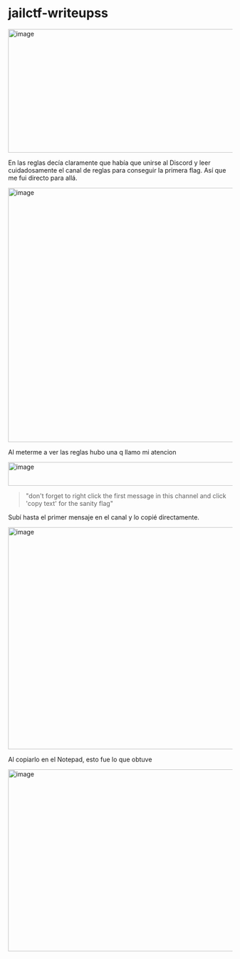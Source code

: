 # jailctf-writeupss

<img width="932" height="277" alt="image" src="https://github.com/user-attachments/assets/5ea25d9b-4ba5-4c6e-baf9-688bbd813eeb" />

En las reglas decía claramente que había que unirse al Discord y leer cuidadosamente el canal de reglas para conseguir la primera flag. Así que me fui directo para allá.

<img width="1032" height="570" alt="image" src="https://github.com/user-attachments/assets/a84d98fd-a7e2-402c-b844-ef8d98b1eab3" />

Al meterme a ver las reglas hubo una q llamo mi atencion

<img width="707" height="53" alt="image" src="https://github.com/user-attachments/assets/9c362379-ddff-4c48-a374-91027a75a76e" />

> "don't forget to right click the first message in this channel and click 'copy text' for the sanity flag"

Subí hasta el primer mensaje en el canal y lo copié directamente.

<img width="562" height="498" alt="image" src="https://github.com/user-attachments/assets/7da969a2-e5df-4dc0-a91d-49f29dad57f6" />

Al copiarlo en el Notepad, esto fue lo que obtuve

<img width="908" height="408" alt="image" src="https://github.com/user-attachments/assets/f193db0b-cfe5-4653-9b71-d57dd6b30df7" />
